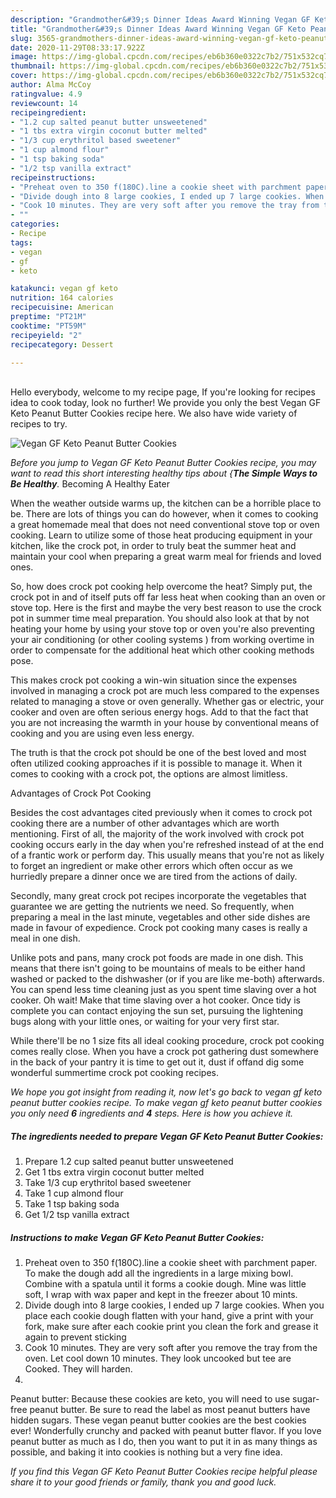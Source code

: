 ```yaml
---
description: "Grandmother&#39;s Dinner Ideas Award Winning Vegan GF Keto Peanut Butter Cookies"
title: "Grandmother&#39;s Dinner Ideas Award Winning Vegan GF Keto Peanut Butter Cookies"
slug: 3565-grandmothers-dinner-ideas-award-winning-vegan-gf-keto-peanut-butter-cookies
date: 2020-11-29T08:33:17.922Z
image: https://img-global.cpcdn.com/recipes/eb6b360e0322c7b2/751x532cq70/vegan-gf-keto-peanut-butter-cookies-recipe-main-photo.jpg
thumbnail: https://img-global.cpcdn.com/recipes/eb6b360e0322c7b2/751x532cq70/vegan-gf-keto-peanut-butter-cookies-recipe-main-photo.jpg
cover: https://img-global.cpcdn.com/recipes/eb6b360e0322c7b2/751x532cq70/vegan-gf-keto-peanut-butter-cookies-recipe-main-photo.jpg
author: Alma McCoy
ratingvalue: 4.9
reviewcount: 14
recipeingredient:
- "1.2 cup salted peanut butter unsweetened"
- "1 tbs extra virgin coconut butter melted"
- "1/3 cup erythritol based sweetener"
- "1 cup almond flour"
- "1 tsp baking soda"
- "1/2 tsp vanilla extract"
recipeinstructions:
- "Preheat oven to 350 f(180C).line a cookie sheet with parchment paper. To make the dough add all the ingredients in a large mixing bowl. Combine with a spatula until it forms a cookie dough. Mine was little soft, I wrap with wax paper and kept in the freezer about 10 mints."
- "Divide dough into 8 large cookies, I ended up 7 large cookies. When you place each cookie dough flatten with your hand, give a print with your fork, make sure after each cookie print you clean the fork and grease it again to prevent sticking"
- "Cook 10 minutes. They are very soft after you remove the tray from the oven. Let cool down 10 minutes. They look uncooked but tee are Cooked. They will harden."
- ""
categories:
- Recipe
tags:
- vegan
- gf
- keto

katakunci: vegan gf keto 
nutrition: 164 calories
recipecuisine: American
preptime: "PT21M"
cooktime: "PT59M"
recipeyield: "2"
recipecategory: Dessert

---
```

<br>
Hello everybody, welcome to my recipe page, If you're looking for recipes idea to cook today, look no further! We provide you only the best Vegan GF Keto Peanut Butter Cookies recipe here. We also have wide variety of recipes to try.
<br>


![Vegan GF Keto Peanut Butter Cookies](https://img-global.cpcdn.com/recipes/eb6b360e0322c7b2/751x532cq70/vegan-gf-keto-peanut-butter-cookies-recipe-main-photo.jpg)

<i>Before you jump to Vegan GF Keto Peanut Butter Cookies recipe, you may want to read this short interesting healthy tips about {<strong>The Simple Ways to Be Healthy</strong>.</i>
Becoming A Healthy Eater


When the weather outside warms up, the kitchen can be a horrible place to be. There are lots of things you can do however, when it comes to cooking a great homemade meal that does not need conventional stove top or oven cooking. Learn to utilize some of those heat producing equipment in your kitchen, like the crock pot, in order to truly beat the summer heat and maintain your cool when preparing a great warm meal for friends and loved ones.

So, how does crock pot cooking help overcome the heat? Simply put, the crock pot in and of itself puts off far less heat when cooking than an oven or stove top. Here is the first and maybe the very best reason to use the crock pot in summer time meal preparation. You should also look at that by not heating your home by using your stove top or oven you're also preventing your air conditioning (or other cooling systems ) from working overtime in order to compensate for the additional heat which other cooking methods pose.

This makes crock pot cooking a win-win situation since the expenses involved in managing a crock pot are much less compared to the expenses related to managing a stove or oven generally. Whether gas or electric, your cooker and oven are often serious energy hogs. Add to that the fact that you are not increasing the warmth in your house by conventional means of cooking and you are using even less energy.

 The truth is that the crock pot should be one of the best loved and most often utilized cooking approaches if it is possible to manage it. When it comes to cooking with a crock pot, the options are almost limitless.  

Advantages of Crock Pot Cooking

Besides the cost advantages cited previously when it comes to crock pot cooking there are a number of other advantages which are worth mentioning. First of all, the majority of the work involved with crock pot cooking occurs early in the day when you're refreshed instead of at the end of a frantic work or perform day. This usually means that you're not as likely to forget an ingredient or make other errors which often occur as we hurriedly prepare a dinner once we are tired from the actions of daily.

Secondly, many great crock pot recipes incorporate the vegetables that guarantee we are getting the nutrients we need. So frequently, when preparing a meal in the last minute, vegetables and other side dishes are made in favour of expedience. Crock pot cooking many cases is really a meal in one dish.

 Unlike pots and pans, many crock pot foods are made in one dish. This means that there isn't going to be mountains of meals to be either hand washed or packed to the dishwasher (or if you are like me-both) afterwards. You can spend less time cleaning just as you spent time slaving over a hot cooker. Oh wait! Make that time slaving over a hot cooker. Once tidy is complete you can contact enjoying the sun set, pursuing the lightening bugs along with your little ones, or waiting for your very first star.

While there'll be no 1 size fits all ideal cooking procedure, crock pot cooking comes really close. When you have a crock pot gathering dust somewhere in the back of your pantry it is time to get out it, dust if offand dig some wonderful summertime crock pot cooking recipes.


<i>We hope you got insight from reading it, now let's go back to vegan gf keto peanut butter cookies recipe. To make vegan gf keto peanut butter cookies you only need <strong>6</strong> ingredients and <strong>4</strong> steps. Here is how you achieve it.
</i>

##### The ingredients needed to prepare Vegan GF Keto Peanut Butter Cookies:

1. Prepare 1.2 cup salted peanut butter unsweetened
1. Get 1 tbs extra virgin coconut butter melted
1. Take 1/3 cup erythritol based sweetener
1. Take 1 cup almond flour
1. Take 1 tsp baking soda
1. Get 1/2 tsp vanilla extract


##### Instructions to make Vegan GF Keto Peanut Butter Cookies:

1. Preheat oven to 350 f(180C).line a cookie sheet with parchment paper. To make the dough add all the ingredients in a large mixing bowl. Combine with a spatula until it forms a cookie dough. Mine was little soft, I wrap with wax paper and kept in the freezer about 10 mints.
1. Divide dough into 8 large cookies, I ended up 7 large cookies. When you place each cookie dough flatten with your hand, give a print with your fork, make sure after each cookie print you clean the fork and grease it again to prevent sticking
1. Cook 10 minutes. They are very soft after you remove the tray from the oven. Let cool down 10 minutes. They look uncooked but tee are Cooked. They will harden.
1. 


Peanut butter: Because these cookies are keto, you will need to use sugar-free peanut butter. Be sure to read the label as most peanut butters have hidden sugars. These vegan peanut butter cookies are the best cookies ever! Wonderfully crunchy and packed with peanut butter flavor. If you love peanut butter as much as I do, then you want to put it in as many things as possible, and baking it into cookies is nothing but a very fine idea. 

<i>If you find this Vegan GF Keto Peanut Butter Cookies recipe helpful please share it to your good friends or family, thank you and good luck.</i>
